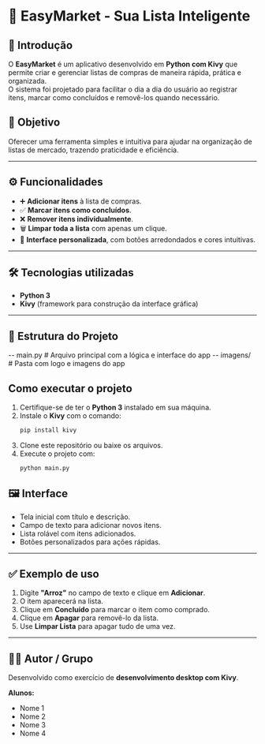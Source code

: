 # 🛒 EasyMarket - Sua Lista Inteligente

## 📌 Introdução
O **EasyMarket** é um aplicativo desenvolvido em **Python com Kivy** que permite criar e gerenciar listas de compras de maneira rápida, prática e organizada.  
O sistema foi projetado para facilitar o dia a dia do usuário ao registrar itens, marcar como concluídos e removê-los quando necessário.

## 🎯 Objetivo
Oferecer uma ferramenta simples e intuitiva para ajudar na organização de listas de mercado, trazendo praticidade e eficiência.

---

## ⚙️ Funcionalidades
- ➕ **Adicionar itens** à lista de compras.  
- ✅ **Marcar itens como concluídos**.  
- ❌ **Remover itens individualmente**.  
- 🗑️ **Limpar toda a lista** com apenas um clique.  
- 🎨 **Interface personalizada**, com botões arredondados e cores intuitivas.

---

## 🛠️ Tecnologias utilizadas
- **Python 3**  
- **Kivy** (framework para construção da interface gráfica)  

---

## 📂 Estrutura do Projeto
-- main.py # Arquivo principal com a lógica e interface do app
-- imagens/ # Pasta com logo e imagens do app

## Como executar o projeto
1. Certifique-se de ter o **Python 3** instalado em sua máquina.
2. Instale o **Kivy** com o comando:
     ```bash
     pip install kivy
3. Clone este repositório ou baixe os arquivos.
4. Execute o projeto com:
     ```bash
     python main.py

## 🖼️ Interface
- Tela inicial com título e descrição.  
- Campo de texto para adicionar novos itens.  
- Lista rolável com itens adicionados.  
- Botões personalizados para ações rápidas.  

---

## ✅ Exemplo de uso
1. Digite **"Arroz"** no campo de texto e clique em **Adicionar**.  
2. O item aparecerá na lista.  
3. Clique em **Concluído** para marcar o item como comprado.  
4. Clique em **Apagar** para removê-lo da lista.  
5. Use **Limpar Lista** para apagar tudo de uma vez.  

---

## 👨‍💻 Autor / Grupo
Desenvolvido como exercício de **desenvolvimento desktop com Kivy**.  

**Alunos:**  
- Nome 1  
- Nome 2  
- Nome 3  
- Nome 4  
